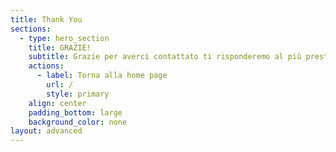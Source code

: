 ```yaml
---
title: Thank You
sections:
  - type: hero_section
    title: GRAZIE!
    subtitle: Grazie per averci contattato ti risponderemo al più presto
    actions:
      - label: Torna alla home page
        url: /
        style: primary
    align: center
    padding_bottom: large
    background_color: none
layout: advanced
---
```

